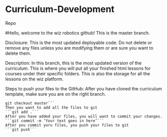 # Curriculum-Development
Repo

#Hello, welcome to the wiz robotics github! This is the master branch. 

Disclosure: This is the most updated deployable code. Do not delete or remove any files unless you are modifying them or are sure you want to delete them.

Description: 
In this branch, this is the most updated version of the curriculum. This is where you will put all your finished html lessons for courses under their specific folders.  This is also the storage for all the lessons on the wiz platform. 


Steps to push your files to the GitHub: 
After you have cloned the curriculum template, make sure you are on the right branch. 
```git branch -a
git checkout master```
Then you want to add all the files to git
```git add .```
After you have added your files, you will want to commit your changes. 
```git commit -m ‘Your text goes in here’```
After you commit yoru files, you push your files to git
```git push```





